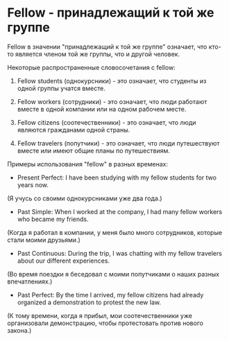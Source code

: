 # Fellow - принадлежащий к той же группе




Fellow в значении "принадлежащий к той же группе" означает, что кто-то является членом той же группы, что и другой человек.

Некоторые распространенные словосочетания с fellow:

1. Fellow students (однокурсники) - это означает, что студенты из одной группы учатся вместе.

2. Fellow workers (сотрудники) - это означает, что люди работают вместе в одной компании или на одном рабочем месте.

3. Fellow citizens (соотечественники) - это означает, что люди являются гражданами одной страны.

4. Fellow travelers (попутчики) - это означает, что люди путешествуют вместе или имеют общие планы по путешествиям.

Примеры использования "fellow" в разных временах:

- Present Perfect: I have been studying with my fellow students for two years now.

(Я учусь со своими однокурсниками уже два года.)

- Past Simple: When I worked at the company, I had many fellow workers who became my friends.

(Когда я работал в компании, у меня было много сотрудников, которые стали моими друзьями.)

- Past Continuous: During the trip, I was chatting with my fellow travelers about our different experiences.

(Во время поездки я беседовал с моими попутчиками о наших разных впечатлениях.)

- Past Perfect: By the time I arrived, my fellow citizens had already organized a demonstration to protest the new law.

(К тому времени, когда я прибыл, мои соотечественники уже организовали демонстрацию, чтобы протестовать против нового закона.)